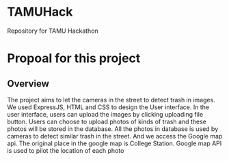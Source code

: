 # TAMUHack
Repository for TAMU Hackathon

# Propoal for this project
## Overview
The project aims to let the cameras in the street to detect trash in images. We used ExpressJS, HTML and CSS to design the User interface. In the user interface, users can upload the images by clicking uploading file button. Users can choose to upload photos of kinds of trash and these photos will be stored in the database. All the photos in database is used by cameras to detect similar trash in the street. And we access the Google map api. The original place in the google map is College Station. Google map API is used to pilot the location of each photo
